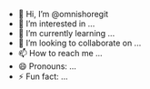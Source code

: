 - 👋 Hi, I’m @omnishoregit
- 👀 I’m interested in ...
- 🌱 I’m currently learning ...
- 💞️ I’m looking to collaborate on ...
- 📫 How to reach me ...
- 😄 Pronouns: ...
- ⚡ Fun fact: ...

<!---
omnishoregit/omnishoregit is a ✨ special ✨ repository because its `README.md` (this file) appears on your GitHub profile.
You can click the Preview link to take a look at your changes.
--->
